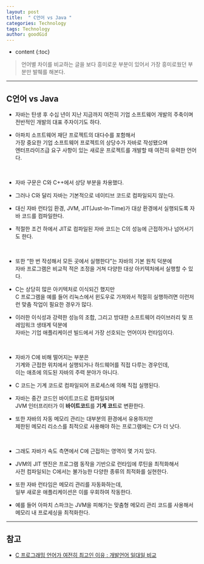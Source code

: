 ```yaml
---
layout: post
title:  " C언어 vs Java "
categories: Technology
tags: Technology
author: goodGid
---
```

* content
{:toc}

> 언어별 차이를 비교하는 글을 보다 흥미로운 부분이 있어서 가장 흥미로웠던 부분만 발췌를 해본다.


---


## C언어 vs Java 

* 자바는 탄생 후 수십 년이 지난 지금까지 여전히 기업 소프트웨어 개발의 주축이며 <br> 전반적인 개발의 대표 주자이기도 하다. 

* 아파치 소프트웨어 재단 프로젝트의 대다수를 포함해서 <br> 가장 중요한 기업 소프트웨어 프로젝트의 상당수가 자바로 작성됐으며 <br> 엔터프라이즈급 요구 사항이 있는 새로운 프로젝트를 개발할 때 여전히 유력한 언어다.













<br>

* 자바 구문은 C와 C++에서 상당 부분을 차용했다. 

* 그러나 C와 달리 자바는 기본적으로 네이티브 코드로 컴파일되지 않는다. 

* 대신 자바 런타임 환경, JVM, JIT(Just-In-Time)가 대상 환경에서 실행되도록 자바 코드를 컴파일한다. 

* 적절한 조건 하에서 JIT로 컴파일된 자바 코드는 C의 성능에 근접하거나 넘어서기도 한다.

<br>

* 또한 “한 번 작성해서 모든 곳에서 실행한다”는 자바의 기본 원칙 덕분에 <br> 자바 프로그램은 비교적 적은 조정을 거쳐 다양한 대상 아키텍처에서 실행할 수 있다. 

* C는 상당히 많은 아키텍처로 이식되긴 했지만 <br> C 프로그램을 예를 들어 리눅스에서 윈도우로 가져와서 적절히 실행하려면 이런저런 맞춤 작업이 필요한 경우가 많다.

* 이러한 이식성과 강력한 성능의 조합, 그리고 방대한 소프트웨어 라이브러리 및 프레임워크 생태계 덕분에 <br> 자바는 기업 애플리케이션 빌드에서 가장 선호되는 언어이자 런타임이다.

<br>

* 자바가 C에 비해 떨어지는 부분은 <br> 기계와 근접한 위치에서 실행되거나 하드웨어를 직접 다루는 경우인데, <br> 이는 애초에 의도된 자바의 주력 분야가 아니다. 

* C 코드는 기계 코드로 컴파일되어 프로세스에 의해 직접 실행된다. 

* 자바는 중간 코드인 바이트코드로 컴파일되며 <br> JVM 인터프리터가 이 **바이트코드**를 **기계 코드**로 변환한다. 

* 또한 자바의 자동 메모리 관리는 대부분의 환경에서 유용하지만 <br> 제한된 메모리 리소스를 최적으로 사용해야 하는 프로그램에는 C가 더 낫다.

<br>

* 그래도 자바가 속도 측면에서 C에 근접하는 영역이 몇 가지 있다. 

* JVM의 JIT 엔진은 프로그램 동작을 기반으로 런타임에 루틴을 최적화해서 <br> 사전 컴파일되는 C에서는 불가능한 다양한 종류의 최적화를 실현한다. 

* 또한 자바 런타임은 메모리 관리를 자동화하는데, <br> 일부 새로운 애플리케이션은 이를 우회하여 작동한다. 

* 예를 들어 아파치 스파크는 JVM을 피해가는 맞춤형 메모리 관리 코드를 사용해서 메모리 내 프로세싱을 최적화한다.


---

## 참고

* [C 프로그래밍 언어가 여전히 최고인 이유 : 개발언어 일대일 비교](http://www.itworld.co.kr/news/124767)
